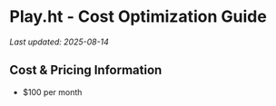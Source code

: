 # Play.ht - Cost Optimization Guide

*Last updated: 2025-08-14*

## Cost & Pricing Information

- $100 per month


